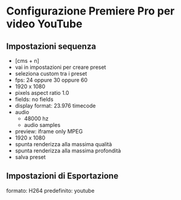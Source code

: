 # Configurazione Premiere Pro per video YouTube


## Impostazioni sequenza
- [cms + n]
- vai in impostazioni per creare preset 
- seleziona custom tra i preset
- fps: 24 oppure 30 oppure 60
- 1920 x 1080
- pixels aspect ratio 1.0 
- fields: no fields
- display format: 23.976 timecode
- audio
	- 48000 hz
	- audio samples
- preview: iframe only MPEG
- 1920 x 1080
- spunta renderizza alla massima qualità
- spunta renderizza alla massima profondità
- salva preset



 
## Impostazioni di Esportazione
formato: H264
predefinito: youtube 